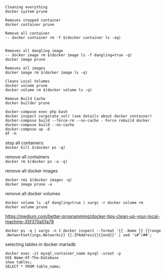 
```
Cleaning everything
docker system prune

Removes stopped container
docker container prune

Remove all container
-- docker container rm -f $(docker container ls -aq)


Removes all dangling image
-- docker image rm $(docker image ls -f dangling=true -q)
docker image prune

Removes all images
docker image rm $(docker image ls -q)

Cleans Local Volumes
docker volume prune
docker volume rm $(docker volume ls -q)

Remove Build Cache
docker builder prune

```

```
docker-compose exec php bash
docker inspect corporate_solr (see details about docker container)
docker-compose build --force-rm --no-cache - Force rebuild docker
docker-compose build --no-cache
docker-compose up -d
df -h
```

stop all containers:  
```docker kill $(docker ps -q)```

remove all containers  
```docker rm $(docker ps -a -q)```

remove all docker images  
```
docker rmi $(docker images -q)
docker image prune -a
```

remove all docker volumes  
```
docker volume ls -qf dangling=true | xargs -r docker volume rm
docker volume prune
```
https://medium.com/better-programming/docker-tips-clean-up-your-local-machine-35f370a01a78

```
docker ps -q | xargs -n 1 docker inspect --format '{{ .Name }} {{range .NetworkSettings.Networks}} {{.IPAddress}}{{end}}' | sed 's#^/##';
```

selecting tables in docker mariadb
```
docker exec -it mysql_container_name mysql -uroot -p
USE Name-Of-The-Database
show tables;
SELECT * FROM table_name;
```
